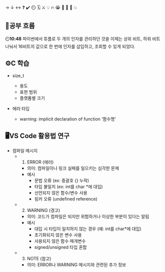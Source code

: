 → ↓ ↔ ❓ ✔️ ⏲️ 🗓️ ⚔️ 💡 🔥 😭 👏 🎵 🚨 💥

## 🧠공부 흐름
⏲️**10:48** 파이썬에서 튜플로 두 개의 인자를 관리하던 것을 이제는 상위 비트, 하위 비트 나눠서 16비트의 값으로 한 번에 인자를 삽입하고, 조회할 수 있게 되었다.  

## ⚙️C 학습
- size_t
    - 용도
    - 표현 범위
    - 플랫폼별 크기   

- 에러 타입
    - warning: implicit declaration of function ‘함수명’

## 🖥️VS Code 활용법 연구
- 컴파일 메시지
    - 1. ERROR (에러)
        - 의미: 컴파일이나 링크 실패를 일으키는 심각한 문제
        - 예시 
            - 문법 오류 (ex: 중괄호 {} 누락)
            - 타입 불일치 (ex: int를 char *에 대입)
            - 선언되지 않은 함수/변수 사용
            - 링커 오류 (undefined reference)

    - 2. WARNING (경고)
        - 의미: 코드가 컴파일은 되지만 위험하거나 이상한 부분이 있다는 알림
        - 예시
            - 대입 시 타입이 일치하지 않는 경우 (예: int를 char*에 대입)
            - 초기화되지 않은 변수 사용
            - 사용되지 않은 함수 매개변수
            - signed/unsigned 타입 혼합

    - 3. NOTE (참고)
        - 의미: ERROR나 WARNING 메시지와 관련된 추가 정보  



